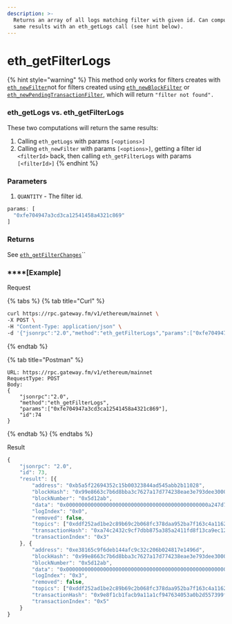 ```yaml
---
description: >-
  Returns an array of all logs matching filter with given id. Can compute the
  same results with an eth_getLogs call (see hint below).
---
```


# eth_getFilterLogs

{% hint style="warning" %}
This method only works for filters creates with [`eth_newFilter`](./#eth_newfilter)not for filters created using [`eth_newBlockFilter`](./#eth_newblockfilter) or [`eth_newPendingTransactionFilter`](./#eth_newpendingtransactionfilter), which will return `"filter not found".`

### eth_getLogs vs. eth_getFilterLogs

These two computations will return the same results:

1. Calling `eth_getLogs` with params `[<options>]`
2. Calling `eth_newFilter` with params `[<options>]`, getting a filter id `<filterId>` back, then calling `eth_getFilterLogs` with params `[<filterId>]`
{% endhint %}

### **Parameters**

1. `QUANTITY` - The filter id.

```javascript
params: [
  "0xfe704947a3cd3ca12541458a4321c869"
]
```

### **Returns**

See [`eth_getFilterChanges`](./#eth_getfilterchanges)``

### ****[**Example**]
Request

{% tabs %}
{% tab title="Curl" %}
```bash
curl https://rpc.gateway.fm/v1/ethereum/mainnet \
-X POST \
-H "Content-Type: application/json" \
-d '{"jsonrpc":"2.0","method":"eth_getFilterLogs","params":["0xfe704947a3cd3ca12541458a4321c869"],"id":74}'
```
{% endtab %}

{% tab title="Postman" %}
```http
URL: https://rpc.gateway.fm/v1/ethereum/mainnet
RequestType: POST
Body: 
{
    "jsonrpc":"2.0",
    "method":"eth_getFilterLogs",
    "params":["0xfe704947a3cd3ca12541458a4321c869"],
    "id":74
}
```
{% endtab %}
{% endtabs %}

Result

```javascript
{
    "jsonrpc": "2.0",
    "id": 73,
    "result": [{
        "address": "0xb5a5f22694352c15b00323844ad545abb2b11028",
        "blockHash": "0x99e8663c7b6d8bba3c7627a17d774238eae3e793dee30008debb2699666657de",
        "blockNumber": "0x5d12ab",
        "data": "0x0000000000000000000000000000000000000000000000a247d7a2955b61d000",
        "logIndex": "0x0",
        "removed": false,
        "topics": ["0xddf252ad1be2c89b69c2b068fc378daa952ba7f163c4a11628f55a4df523b3ef", "0x000000000000000000000000bdc0afe57b8e9468aa95396da2ab2063e595f37e", "0x0000000000000000000000007503e090dc2b64a88f034fb45e247cbd82b8741e"],
        "transactionHash": "0xa74c2432c9cf7dbb875a385a2411fd8f13ca9ec12216864b1a1ead3c99de99cd",
        "transactionIndex": "0x3"
    }, {
        "address": "0xe38165c9f6deb144afc9c32c206b024817e1496d",
        "blockHash": "0x99e8663c7b6d8bba3c7627a17d774238eae3e793dee30008debb2699666657de",
        "blockNumber": "0x5d12ab",
        "data": "0x0000000000000000000000000000000000000000000000000000000025c6b720",
        "logIndex": "0x3",
        "removed": false,
        "topics": ["0xddf252ad1be2c89b69c2b068fc378daa952ba7f163c4a11628f55a4df523b3ef", "0x00000000000000000000000080e73e47173b2d00b531bf83bc39e710157125c3", "0x0000000000000000000000008f6cc93795969e5bbbf07c66dfee7d41ad24f1ef"],
        "transactionHash": "0x9e8f1cb1facb9a11a1cf947634053a0b2d557399f926b12127aa10497a2f0153",
        "transactionIndex": "0x5"
    }
}
```

###
